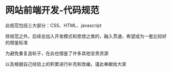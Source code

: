 # 网站前端开发-代码规范

此规范包括三大部分：CSS、HTML、javascript

除规范之外，后续会加入开发模式和思想之类的，融入贯通，希望成为一套比较好的借鉴标准

为避免重复造轮子，在此也借鉴了许多其他宝贵资源

以及根据自己经验上的积累进行补充和改编，谨此奉献给大家
